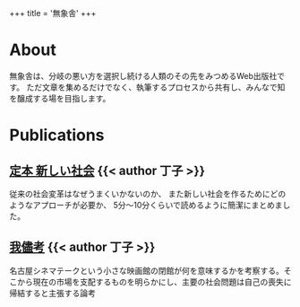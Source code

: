 +++
title = '無象舎'
+++

# About
無象舎は、分岐の悪い方を選択し続ける人類のその先をみつめるWeb出版社です。
ただ文章を集めるだけでなく、執筆するプロセスから共有し、みんなで知を醸成する場を目指します。

# Publications
## [定本 新しい社会](https://mzo.kuku9.net/teiho) {{< author 丁子 >}}
従来の社会変革はなぜうまくいかないのか、
また新しい社会を作るためにどのようなアプローチが必要か、
5分〜10分くらいで読めるように簡潔にまとめました。


## [我儘考](https://mzo.kuku9.net/wagaco) {{< author 丁子 >}}
名古屋シネマテークという小さな映画館の閉館が何を意味するかを考察する。そこから現在の市場を支配するものを明らかにし、主要の社会問題は自己の喪失に帰結すると主張する論考
